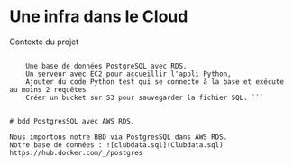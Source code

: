# Une infra dans le Cloud

Contexte du projet

``` Utiliser et mettre en place sur AWS :

    Une base de données PostgreSQL avec RDS,
    Un serveur avec EC2 pour accueillir l'appli Python,
    Ajouter du code Python test qui se connecte à la base et exécute au moins 2 requêtes 
    Créer un bucket sur S3 pour sauvegarder la fichier SQL. ```


# bdd PostgresSQL avec AWS RDS.

Nous importons notre BBD via PostgresSQL dans AWS RDS.
Notre base de données : ![clubdata.sql](Clubdata.sql) 
https://hub.docker.com/_/postgres
